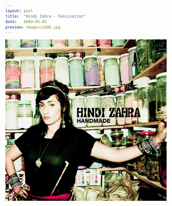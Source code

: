 ```yaml
---
layout: post
title:  "Hindi Zahra - Fascination"
date:   0089-05-05
preview: images/a106.jpg
---
```


![Hindi Zahra - Handmade](/images/a106.jpg)
